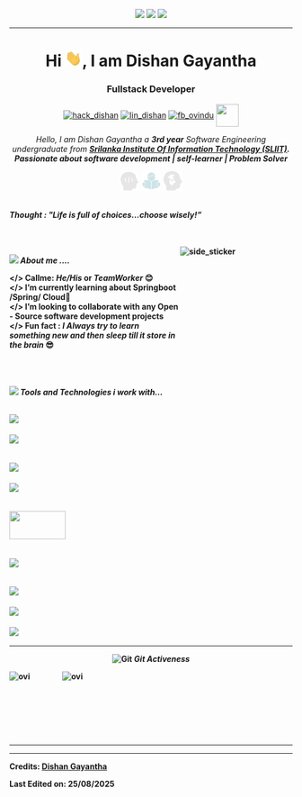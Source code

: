 <!--
**DishanGayantha/DishanGayantha** is a ✨ _special_ ✨ repository because its `README.md` (this file) appears on your GitHub profile.

Here are some ideas to get you started:

- 🔭 I’m currently working on ...
- 🌱 I’m currently learning ...
- 👯 I’m looking to collaborate on ...
- 🤔 I’m looking for help with ...
- 💬 Ask me about ...
- 📫 How to reach me: ...
- 😄 Pronouns: ...
- ⚡ Fun fact: ...
-->

<p align="left"> 
 </p>
 <p align="center">
  <img src="https://img.shields.io/badge/Focus-Software%20Development-brightgreen" />
  <img src="https://img.shields.io/badge/Lives-Sri%20Lanka-success" />
  <img src="https://img.shields.io/badge/Languages-English%20%26%20Sinhala-brightgreen" />
</p>
<hr>
<h1 align="center">Hi <img src="https://raw.githubusercontent.com/ABSphreak/ABSphreak/master/gifs/Hi.gif" width="30px">, I am Dishan Gayantha </h1>
<h3 align="center">Fullstack Developer</h3>
<p align="center">
<a href="https://www.hackerrank.com/profile/gayantha8631" target="new"><img align="center" src="https://cdn.worldvectorlogo.com/logos/hackerrank.svg" alt="hack_dishan" height="30" width="40" /></a>
<a href="www.linkedin.com/in/dishan-gayantha-73a59b199" target="new"><img align="center" src="https://img.icons8.com/?size=100&id=xuvGCOXi8Wyg&format=png&color=000000" alt="lin_dishan" height="40" width="40" /></a>
<a href="https://www.facebook.com/ovindu.wijethunge.7/" target="blank"><img align="center" src="https://www.svgrepo.com/show/299425/facebook.svg" alt="fb_ovindu" height="30" width="40" /></a>
 <a href = "mailto: oumw.udesh@gmail.com"><img align="center" src="https://img.icons8.com/?size=100&id=qyRpAggnV0zH&format=png&color=000000" height="40" width="40" /></a>
</p>
</p>



<p align="center">
  <em>
    Hello, I am Dishan Gayantha a <b>3rd year</b> Software Engineering undergraduate from <a href="https://www.sliit.lk/"> <b>Srilanka Institute Of Information Technology (SLIIT)<b/></a>. <br>
    <b>Passionate about software development | self-learner | Problem Solver</b> 
     <p align="center">
  <img src="./icons8-developer-50.png" alt="Software Development" width="35px" height="35px" />
      <img src="./icons8-student-53.png" alt="Software Development"  width="35px" height="35px"/>
      <img src="./icons8-problem-solving-skills-50.png" alt="Software Development"  width="35px" height="35px"/>
</p>

  </em> 
  <br>
    <b><i align="center">Thought : "Life is full of choices…choose wisely!”</i></b> 
</p>
<br><br>
<img align="right" width=200px height=200px alt="side_sticker" src="https://media.giphy.com/media/TEnXkcsHrP4YedChhA/giphy.gif" />

<img src="https://media.giphy.com/media/iY8CRBdQXODJSCERIr/giphy.gif" width="30px">&nbsp;***About me ....***

</> Callme: ***He/His*** or ***TeamWorker*** 😊 <br>
</> I’m currently learning about Springboot /Spring/ Cloud🥰<br>
</> I’m looking to collaborate with any **Open - Source software development projects**<br>
</> Fun fact : *I Always try to learn something new and then sleep till it store in the brain* 😎<br><br><br><br>
 

<img src="https://media.giphy.com/media/iY8CRBdQXODJSCERIr/giphy.gif" width="30px">&nbsp;***Tools and Technologies i work with...***
<p align="left">
  
  <code> <img height="50" src="https://www.vectorlogo.zone/logos/java/java-ar21.svg"> </code>
  <code> <img height="50" src="https://upload.wikimedia.org/wikipedia/commons/7/7e/Spyder_logo.svg"> </code>

  <code> <img height="50" src="https://www.vectorlogo.zone/logos/w3_html5/w3_html5-ar21.svg"> </code>
  <code> <img height="50" src="https://www.vectorlogo.zone/logos/mysql/mysql-ar21.svg"> </code>
 
  <code> <img height="50" src="https://matplotlib.org/2.2.5/_images/sphx_glr_logos2_001.png" width='100'> </code>

  <code> <img height="50" src="https://www.vectorlogo.zone/logos/reactjs/reactjs-ar21.svg"> </code>

  <code> <img height="50" src="https://www.vectorlogo.zone/logos/javascript/javascript-ar21.svg"> </code>
  <code> <img height="50" src="https://www.vectorlogo.zone/logos/netlifyapp_watercss/netlifyapp_watercss-ar21.svg"> </code>
  <code> <img height="50" src="https://seeklogo.com/images/S/scikit-learn-logo-8766D07E2E-seeklogo.com.png"> </code>

  <hr>
  <p align="center">
 <img src="https://media.giphy.com/media/W5eoZHPpUx9sapR0eu/giphy.gif" width="30px" alt="Git"/>&nbsp;<i><b>Git Activeness</b></i></p>
 
<p><img align="left" src="https://github-readme-stats.vercel.app/api/top-langs?username=DishanGayantha&show_icons=true&locale=en&layout=compact&theme=chartreuse-dark" alt="ovi" /></p>
<p>&nbsp;<img align="right" src="https://github-readme-stats.vercel.app/api?username=DishanGayantha&show_icons=true&locale=en&theme=chartreuse-dark" alt="ovi" width="410" /></p>
<br><br><br><br><br>

<hr>


<!--<p align="center"><img src="https://media.giphy.com/media/QaMcXSekUWx7aogAUr/giphy.gif" width="30" />&nbsp;Git profile Trophies</p><br>
<img src="https://github-profile-trophy.vercel.app/?username=DishanGayantha&theme=juicyfresh&no-bg=true" />-->


-----
Credits: [Dishan Gayantha](https://github.com/DishanGayantha)

Last Edited on: 25/08/2025

